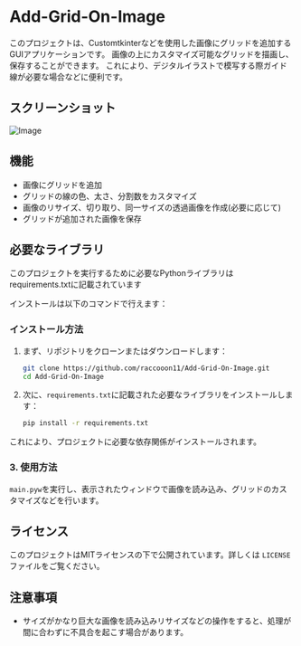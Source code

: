# Add-Grid-On-Image

このプロジェクトは、Customtkinterなどを使用した画像にグリッドを追加するGUIアプリケーションです。
画像の上にカスタマイズ可能なグリッドを描画し、保存することができます。
これにより、デジタルイラストで模写する際ガイド線が必要な場合などに便利です。

## スクリーンショット
![Image](https://cdn.discordapp.com/attachments/1149904320221941763/1359487066710478940/image.png?ex=67f7a87e&is=67f656fe&hm=5fe9b16703c5d01ee7843a21e1a4330a0089c6db0553fe1cb942a42c43bb3aec&)

## 機能

- 画像にグリッドを追加
- グリッドの線の色、太さ、分割数をカスタマイズ
- 画像のリサイズ、切り取り、同一サイズの透過画像を作成(必要に応じて)
- グリッドが追加された画像を保存

## 必要なライブラリ

このプロジェクトを実行するために必要なPythonライブラリはrequirements.txtに記載されています

インストールは以下のコマンドで行えます：

### インストール方法

1. まず、リポジトリをクローンまたはダウンロードします：

    ```bash
    git clone https://github.com/raccooon11/Add-Grid-On-Image.git
    cd Add-Grid-On-Image
    ```

2. 次に、`requirements.txt`に記載された必要なライブラリをインストールします：

    ```bash
    pip install -r requirements.txt
    ```

これにより、プロジェクトに必要な依存関係がインストールされます。

### 3. 使用方法

`main.pyw`を実行し、表示されたウィンドウで画像を読み込み、グリッドのカスタマイズなどを行います。

## ライセンス

このプロジェクトはMITライセンスの下で公開されています。詳しくは `LICENSE` ファイルをご覧ください。

## 注意事項

- サイズがかなり巨大な画像を読み込みリサイズなどの操作をすると、処理が間に合わずに不具合を起こす場合があります。
